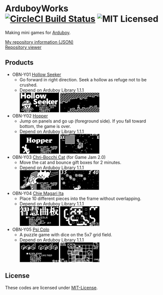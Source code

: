 # ArduboyWorks [![CircleCI Build Status](https://circleci.com/gh/obono/ArduboyWorks.svg?style=shield)](https://circleci.com/gh/obono/ArduboyWorks) ![MIT Licensed](https://img.shields.io/badge/license-MIT-blue.svg)

Making mini games for [Arduboy](https://www.arduboy.com/).

[My repository information (JSON)](https://obono.github.io/ArduboyWorks/repo.json) \
[Repository viewer](https://obono.github.io/ArduboyWorks/?repo.json)

## Products

* OBN-Y01 [Hollow Seeker](https://community.arduboy.com/t/hollow-seeker-a-simple-action-game/2594)
  * Go forward in right direction. Seek a hollow as refuge not to be crushed.
  * Depend on Arduboy Library 1.1.1\
    ![shot](docs/img/hollow1.gif) ![shot](docs/img/hollow2.gif)
* OBN-Y02 [Hopper](https://community.arduboy.com/t/hopper-a-simple-action-game/4293)
  * Jump on panels and go up (foreground side). If you fall toward bottom, the game is over.
  * Depend on Arduboy Library 1.1.1\
    ![shot](docs/img/hopper1.gif) ![shot](docs/img/hopper2.gif)
* OBN-Y03 [Chri-Bocchi Cat](https://community.arduboy.com/t/chri-bocchi-cat-a-simple-action-game/4571) (for Game Jam 2.0)
  * Move the cat and bounce gift boxes for 2 minutes.
  * Depend on Arduboy Library 1.1.1\
    ![shot](docs/img/chribocchi1.gif) ![shot](docs/img/chribocchi2.gif)
* OBN-Y04 [Chie Magari Ita](https://community.arduboy.com/t/chie-magari-ita-a-placing-puzzle-game/5178)
  * Place 10 different pieces into the frame without overlapping.
  * Depend on Arduboy Library 1.1.1\
    ![shot](docs/img/chiemagari1.gif) ![shot](docs/img/chiemagari2.gif)
* OBN-Y05 [Psi Colo](https://community.arduboy.com/t/psi-colo-a-puzzle-game-with-dice/6148)
  * A puzzle game with dice on the 5x7 grid field.
  * Depend on Arduboy Library 1.1.1\
    ![shot](docs/img/psicolo1.gif) ![shot](docs/img/psicolo2.gif)

## License

These codes are licensed under [MIT-License](LICENSE).

